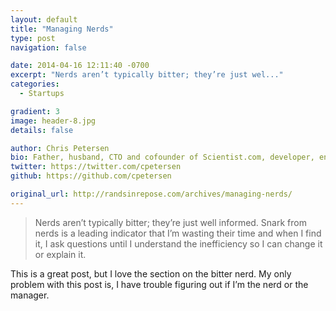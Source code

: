 ```yaml
---
layout: default
title: "Managing Nerds"
type: post
navigation: false

date: 2014-04-16 12:11:40 -0700
excerpt: "Nerds aren’t typically bitter; they’re just wel..."
categories:
  - Startups

gradient: 3
image: header-8.jpg
details: false

author: Chris Petersen
bio: Father, husband, CTO and cofounder of Scientist.com, developer, entrepreneur and technologist.
twitter: https://twitter.com/cpetersen
github: https://github.com/cpetersen

original_url: http://randsinrepose.com/archives/managing-nerds/
---
```





 > Nerds aren’t typically bitter; they’re just well informed. Snark from nerds is a leading indicator that I’m wasting their time and when I find it, I ask questions until I understand the inefficiency so I can change it or explain it.

 This is a great post, but I love the section on the bitter nerd. My only problem with this post is, I have trouble figuring out if I’m the nerd or the manager. 
